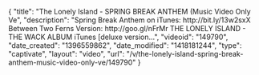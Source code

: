{
    "title": "The Lonely Island - SPRING BREAK ANTHEM (Music Video Only Ve",
    "description": "Spring Break Anthem on iTunes: http:\/\/bit.ly\/13w2sxX Between Two Ferns Version: http:\/\/goo.gl\/nFrMr THE LONELY ISLAND - THE WACK ALBUM iTunes [deluxe version...",
    "videoid": "149790",
    "date_created": "1396559862",
    "date_modified": "1418181244",
    "type": "captivate",
    "layout": "video",
    "url": "\/v\/the-lonely-island-spring-break-anthem-music-video-only-ve\/149790"
}